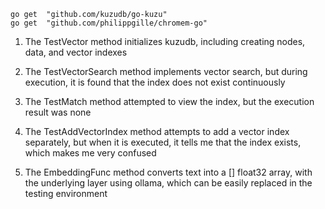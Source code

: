 



```
go get	"github.com/kuzudb/go-kuzu"
go get	"github.com/philippgille/chromem-go"
```


1. The TestVector method initializes kuzudb, including creating nodes, data, and vector indexes

2. The TestVectorSearch method implements vector search, but during execution, it is found that the index does not exist continuously

3. The TestMatch method attempted to view the index, but the execution result was none

4. The TestAddVectorIndex method attempts to add a vector index separately, but when it is executed, it tells me that the index exists, which makes me very confused

5. The EmbeddingFunc method converts text into a [] float32 array, with the underlying layer using ollama, which can be easily replaced in the testing environment

